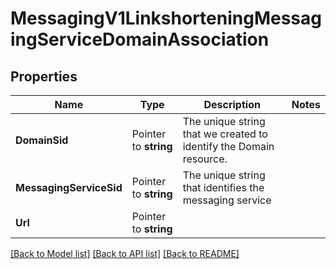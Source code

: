 # MessagingV1LinkshorteningMessagingServiceDomainAssociation

## Properties

Name | Type | Description | Notes
------------ | ------------- | ------------- | -------------
**DomainSid** | Pointer to **string** | The unique string that we created to identify the Domain resource. |
**MessagingServiceSid** | Pointer to **string** | The unique string that identifies the messaging service |
**Url** | Pointer to **string** |  |

[[Back to Model list]](../README.md#documentation-for-models) [[Back to API list]](../README.md#documentation-for-api-endpoints) [[Back to README]](../README.md)


